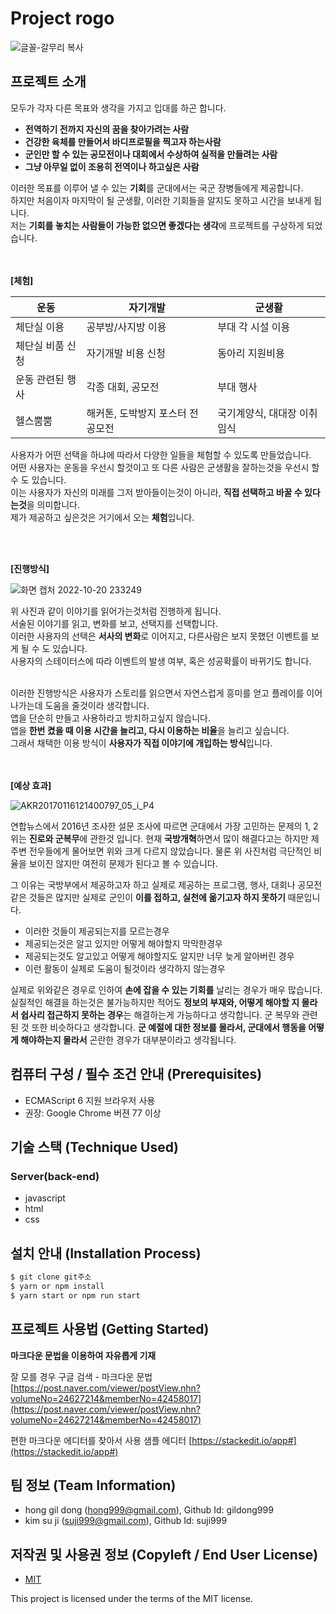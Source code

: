 # Project rogo

![글꼴-갈무리 복사](https://user-images.githubusercontent.com/111365147/196962885-aacd2857-ee99-4a96-8773-5555f75358d7.png)

## 프로젝트 소개
모두가 각자 다른 목표와 생각을 가지고 입대를 하곤 합니다.
- **전역하기 전까지 자신의 꿈을 찾아가려는 사람**
- **건강한 육체를 만들어서 바디프로필을 찍고자 하는사람**
- **군인만 할 수 있는 공모전이나 대회에서 수상하여 실적을 만들려는 사람**
- **그냥 아무일 없이 조용히 전역이나 하고싶은 사람**

이러한 목표를 이루어 낼 수 있는 **기회**를 군대에서는 국군 장병들에게 제공합니다.<br>
하지만 처음이자 마지막이 될 군생활, 이러한 기회들을 알지도 못하고 시간을 보내게 됩니다.<br>
저는 **기회를 놓치는 사람들이 가능한 없으면 좋겠다는 생각**에 프로젝트를 구상하게 되었습니다.<br>
<br><br>

**[체험]**

**운동** | **자기개발** | **군생활**
------------ | ------------- |-------------
체단실 이용 | 공부방/사지방 이용 | 부대 각 시설 이용
체단실 비품 신청 | 자기개발 비용 신청 | 동아리 지원비용
운동 관련된 행사 | 각종 대회, 공모전 | 부대 행사
헬스뿜뿜 | 해커톤, 도박방지 포스터 전공모전 | 국기계양식, 대대장 이취임식

사용자가 어떤 선택을 하냐에 따라서 다양한 일들을 체험할 수 있도록 만들었습니다.<br>
어떤 사용자는 운동을 우선시 할것이고 또 다른 사람은 군생활을 잘하는것을 우선시 할 수 도 있습니다.<br>
이는 사용자가 자신의 미래를 그저 받아들이는것이 아니라, **직접 선택하고 바꿀 수 있다는것**을 의미합니다.<br>
제가 제공하고 싶은것은 거기에서 오는 **체험**입니다.<br>

<br>
<br>

**[진행방식]**

![화면 캡처 2022-10-20 233249](https://user-images.githubusercontent.com/111365147/196982399-f053f2a8-b5d9-4d9f-9fee-6e6a801a0afa.png)

위 사진과 같이 이야기를 읽어가는것처럼 진행하게 됩니다.<br>
서술된 이야기를 읽고, 변화를 보고, 선택지를 선택합니다.<br>
이러한 사용자의 선택은 **서사의 변화**로 이어지고, 다른사람은 보지 못했던 이벤트를 보게 될 수 도 있습니다.<br>
사용자의 스테이터스에 따라 이벤트의 발생 여부, 혹은 성공확률이 바뀌기도 합니다.<br><br>

이러한 진행방식은 사용자가 스토리를 읽으면서 자연스럽게 흥미를 얻고 플레이를 이어나가는데 도움을 줄것이라 생각합니다.<br>
앱을 단순히 만들고 사용하라고 방치하고싶지 않습니다.<br>
앱을 **한번 켰을 때 이용 시간을 늘리고, 다시 이용하는 비율**을 늘리고 싶습니다.<br>
그래서 채택한 이용 방식이 **사용자가 직접 이야기에 개입하는 방식**입니다.<br><br><br>

**[예상 효과]**

![AKR20170116121400797_05_i_P4](https://user-images.githubusercontent.com/111365147/197205997-d26dfa2f-81c9-4b74-9625-823b2091cd85.jpg)

연합뉴스에서 2016년 조사한 설문 조사에 따르면 군대에서 가장 고민하는 문제의 1, 2위는 **진로와 군복무**에 관한것 입니다.
현재 **국방개혁**하면서 많이 해결다고는 하지만 제 주변 전우들에게 물어보면 위와 크게 다르지 않았습니다.
물론 위 사진처럼 극단적인 비율을 보이진 않지만 여전히 문제가 된다고 볼 수 있습니다.

그 이유는 국방부에서 제공하고자 하고 실제로 제공하는 프로그램, 행사, 대회나 공모전같은 것들은 많지만
실제로 군인이 **이를 접하고, 실천에 옮기고자 하지 못하기** 때문입니다.
- 이러한 것들이 제공되는지를 모르는경우
- 제공되는것은 알고 있지만 어떻게 해야할지 막막한경우
- 제공되는것도 알고있고 어떻게 해야할지도 알지만 너무 늦게 알아버린 경우
- 이런 활동이 실제로 도움이 될것이라 생각하지 않는경우

실제로 위와같은 경우로 인하여 **손에 잡을 수 있는 기회를** 날리는 경우가 매우 많습니다.
실질적인 해결을 하는것은 불가능하지만 적어도 **정보의 부재와, 어떻게 해야할 지 몰라서 쉽사리 접근하지 못하는 경우**는 해결하는게 가능하다고 생각합니다.
군 복무와 관련된 것 또한 비슷하다고 생각합니다.
**군 예절에 대한 정보를 몰라서, 군대에서 행동을 어떻게 해야하는지 몰라서** 곤란한 경우가 대부분이라고 생각됩니다.

## 컴퓨터 구성 / 필수 조건 안내 (Prerequisites)
* ECMAScript 6 지원 브라우저 사용
* 권장: Google Chrome 버젼 77 이상

## 기술 스택 (Technique Used) 
### Server(back-end)
 - javascript
 - html 
 - css 

## 설치 안내 (Installation Process)
```bash
$ git clone git주소
$ yarn or npm install
$ yarn start or npm run start
```

## 프로젝트 사용법 (Getting Started)
**마크다운 문법을 이용하여 자유롭게 기재**

잘 모를 경우
구글 검색 - 마크다운 문법
[https://post.naver.com/viewer/postView.nhn?volumeNo=24627214&memberNo=42458017](https://post.naver.com/viewer/postView.nhn?volumeNo=24627214&memberNo=42458017)

 편한 마크다운 에디터를 찾아서 사용
 샘플 에디터 [https://stackedit.io/app#](https://stackedit.io/app#)
 
## 팀 정보 (Team Information)
- hong gil dong (hong999@gmail.com), Github Id: gildong999
- kim su ji (suji999@gmail.com), Github Id: suji999

## 저작권 및 사용권 정보 (Copyleft / End User License)
 * [MIT](https://github.com/osam2020-WEB/Sample-ProjectName-TeamName/blob/master/license.md)

This project is licensed under the terms of the MIT license.

